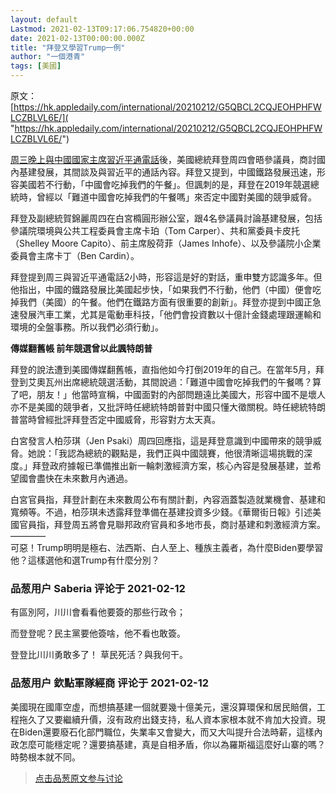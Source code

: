 ```yaml
---
layout: default
Lastmod: 2021-02-13T09:17:06.754820+00:00
date: 2021-02-13T00:00:00.000Z
title: "拜登又學習Trump一例"
author: "一個港青"
tags: [美國]
---
```


原文：[https://hk.appledaily.com/international/20210212/G5QBCL2CQJEOHPHFWLCZBLVL6E/]( "https://hk.appledaily.com/international/20210212/G5QBCL2CQJEOHPHFWLCZBLVL6E/")  
  
[周三晚上與中國國家主席習近平通電話]( "https://hk.appledaily.com/international/20210211/XUQ53FWASJHULOFHHZTKA45G4M/")後，美國總統拜登周四會晤參議員，商討國內基建發展，其間談及與習近平的通話內容。拜登又提到，中國鐵路發展迅速，形容美國若不行動，「中國會吃掉我們的午餐」。但諷刺的是，拜登在2019年競選總統時，曾經以「難道中國會吃掉我們的午餐嗎」來否定中國對美國的競爭威脅。  
  
拜登及副總統賀錦麗周四在白宮橢圓形辦公室，跟4名參議員討論基建發展，包括參議院環境與公共工程委員會主席卡珀（Tom Carper）、共和黨委員卡皮托（Shelley Moore Capito）、前主席殷荷菲（James Inhofe）、以及參議院小企業委員會主席卡丁（Ben Cardin）。  
  
拜登提到周三與習近平通電話2小時，形容這是好的對話，重申雙方認識多年。但他指出，中國的鐵路發展比美國起步快，「如果我們不行動，他們（中國）便會吃掉我們（美國）的午餐。他們在鐵路方面有很重要的創新」。拜登亦提到中國正急速發展汽車工業，尤其是電動車科技，「他們會投資數以十億計金錢處理跟運輸和環境的全盤事務。所以我們必須行動」。  
  
**傳媒翻舊帳 前年競選曾以此諷特朗普**  
  
拜登的說法遭到美國傳媒翻舊帳，直指他如今打倒2019年的自己。在當年5月，拜登到艾奧瓦州出席總統競選活動，其間說過：「難道中國會吃掉我們的午餐嗎？算了吧，朋友！」他當時宣稱，中國面對的內部問題遠比美國大，形容中國不是壞人亦不是美國的競爭者，又批評時任總統特朗普對中國只懂大徵關稅。時任總統特朗普當時曾經批評拜登否定中國威脅，形容對方太天真。  
  
白宮發言人柏莎琪（Jen Psaki）周四回應指，這是拜登意識到中國帶來的競爭威脅。她說：「我認為總統的觀點是，我們正與中國競賽，他很清晰這場挑戰的深度。」拜登政府據報已準備推出新一輪刺激經濟方案，核心內容是發展基建，並希望國會盡快在未來數月內通過。  
  
白宮官員指，拜登計劃在未來數周公布有關計劃，內容涵蓋製造就業機會、基建和寬頻等。不過，柏莎琪未透露拜登準備在基建投資多少錢。《華爾街日報》引述美國官員指，拜登周五將會見聯邦政府官員和多地市長，商討基建和刺激經濟方案。  
————  
可惡！Trump明明是極右、法西斯、白人至上、種族主義者，為什麼Biden要學習他？這樣選他和選Trump有什麼分別？

            
### 品葱用户 **Saberia** 评论于 2021-02-12
        
有區別阿，川川會看看他要簽的那些行政令；  
  
而登登呢？民主黨要他簽啥，他不看也敢簽。  
  
登登比川川勇敢多了！ 草民死活？與我何干。
        


            
### 品葱用户 **欽點軍隊經商** 评论于 2021-02-12
        
美國現在國庫空虛，而想搞基建一個就要幾十億美元，還沒算環保和居民賠償，工程拖久了又要繼續升價，沒有政府出錢支持，私人資本家根本就不肯加大投資。現在Biden還要廢石化部門職位，失業率又會變大，而又大叫提升合法時薪，這樣內政怎麼可能穩定呢？還要搞基建，真是自相矛盾，你以為羅斯福這麼好山寨的嗎？時勢根本就不同。
        






> [点击品葱原文参与讨论](https://pincong.rocks/article/29531)

